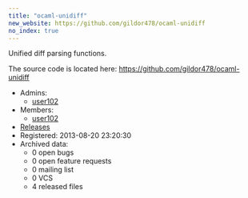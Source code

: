 ```yaml
---
title: "ocaml-unidiff"
new_website: https://github.com/gildor478/ocaml-unidiff
no_index: true
---
```


Unified diff parsing functions.

The source code is located here:
https://github.com/gildor478/ocaml-unidiff


* Admins:
  * [user102](/users/user102)
* Members:
  * [user102](/users/user102)
* [Releases](https://download.ocamlcore.org/ocaml-unidiff)
* Registered: 2013-08-20 23:20:30
* Archived data:
  * 0 open bugs
  * 0 open feature requests
  * 0 mailing list
  * 0 VCS
  * 4 released files
